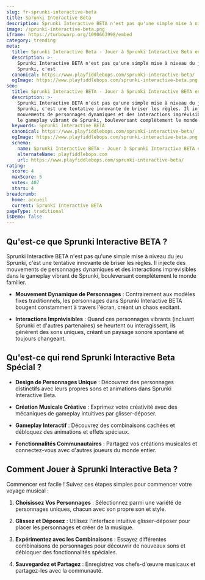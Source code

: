 ```yaml
---
slug: fr-sprunki-interactive-beta
title: Sprunki Interactive Beta
description: Sprunki Interactive BETA n'est pas qu'une simple mise à niveau du jeu Sprunki, c'est
image: /sprunki-interactive-beta.png
iframe: https://turbowarp.org/1090663998/embed
category: trending
meta:
  title: Sprunki Interactive Beta - Jouer à Sprunki Interactive Beta en Ligne
  description: >-
    Sprunki Interactive BETA n'est pas qu'une simple mise à niveau du jeu
    Sprunki, c'est
  canonical: https://www.playfiddlebops.com/sprunki-interactive-beta/
  ogImage: https://www.playfiddlebops.com/sprunki-interactive-beta.png
seo:
  title: Sprunki Interactive BETA - Jouer à Sprunki Interactive BETA en Ligne
  description: >-
    Sprunki Interactive BETA n'est pas qu'une simple mise à niveau du jeu
    Sprunki, c'est une tentative innovante de briser les règles. Il injecte des
    mouvements de personnages dynamiques et des interactions imprévisibles dans
    le gameplay vibrant de Sprunki, bouleversant complètement le monde familier.
  keywords: Sprunki Interactive BETA
  canonical: https://www.playfiddlebops.com/sprunki-interactive-beta/
  ogImage: https://www.playfiddlebops.com/sprunki-interactive-beta.png
  schema:
    name: Sprunki Interactive BETA - Jouer à Sprunki Interactive BETA en Ligne
    alternateName: playfiddlebops.com
    url: https://www.playfiddlebops.com/sprunki-interactive-beta/
rating:
  score: 4
  maxScore: 5
  votes: 407
  stars: 4
breadcrumb:
  home: accueil
  current: Sprunki Interactive BETA
pageType: traditional
isDemo: false
---
```


## Qu'est-ce que Sprunki Interactive BETA ?

Sprunki Interactive BETA n'est pas qu'une simple mise à niveau du jeu Sprunki, c'est une tentative innovante de briser les règles. Il injecte des mouvements de personnages dynamiques et des interactions imprévisibles dans le gameplay vibrant de Sprunki, bouleversant complètement le monde familier.

- **Mouvement Dynamique de Personnages** : Contrairement aux modèles fixes traditionnels, les personnages dans Sprunki Interactive BETA bougent constamment à travers l'écran, créant un chaos excitant.

- **Interactions Imprévisibles** : Quand ces personnages vibrants (incluant Sprunki et d'autres partenaires) se heurtent ou interagissent, ils génèrent des sons uniques, créant un paysage sonore spontané et toujours changeant.

## Qu'est-ce qui rend Sprunki Interactive Beta Spécial ?

- **Design de Personnages Unique** : Découvrez des personnages distinctifs avec leurs propres sons et animations dans Sprunki Interactive Beta.

- **Création Musicale Créative** : Exprimez votre créativité avec des mécaniques de gameplay intuitives par glisser-déposer.

- **Gameplay Interactif** : Découvrez des combinaisons cachées et débloquez des animations et effets spéciaux.

- **Fonctionnalités Communautaires** : Partagez vos créations musicales et connectez-vous avec d'autres joueurs du monde entier.

## Comment Jouer à Sprunki Interactive Beta ?

Commencer est facile ! Suivez ces étapes simples pour commencer votre voyage musical :

1. **Choisissez Vos Personnages** : Sélectionnez parmi une variété de personnages uniques, chacun avec son propre son et style.

1. **Glissez et Déposez** : Utilisez l'interface intuitive glisser-déposer pour placer les personnages et créer de la musique.

1. **Expérimentez avec les Combinaisons** : Essayez différentes combinaisons de personnages pour découvrir de nouveaux sons et débloquer des fonctionnalités spéciales.

1. **Sauvegardez et Partagez** : Enregistrez vos chefs-d'œuvre musicaux et partagez-les avec la communauté.